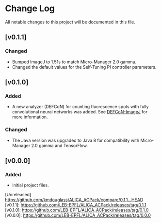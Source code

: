 # Change Log
All notable changes to this project will be documented in this file.

## [v0.1.1]

### Changed

- Bumped ImageJ to 1.51s to match Micro-Manager 2.0 gamma.
- Changed the default values for the Self-Tuning PI controller
  parameters.

## [v0.1.0]

### Added
- A new analyzer (DEFCoN) for counting fluorescence spots with fully
  convolutional neural networks was added. See
  [DEFCoN-ImageJ](https://github.com/LEB-EPFL/DEFCoN-ImageJ) for more
  information.
  
### Changed
- The Java version was upgraded to Java 8 for compatibility with
  Micro-Manager 2.0 gamma and TensorFlow.

## [v0.0.0]

### Added
- Initial project files.

[Unreleased] https://github.com/kmdouglass/ALICA_ACPack/compare/0.1.1...HEAD
[v0.1.1]: https://github.com/LEB-EPFL/ALICA_ACPack/releases/tag/0.1.1
[v0.1.0]: https://github.com/LEB-EPFL/ALICA_ACPack/releases/tag/0.1.0
[v0.0.0]: https://github.com/LEB-EPFL/ALICA_ACPack/releases/tag/0.0.0
